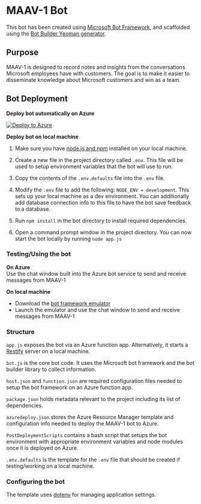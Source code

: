 # MAAV-1 Bot

This bot has been created using [Microsoft Bot Framework](https://dev.botframework.com), and scaffolded using the [Bot Builder Yeoman generator](https://github.com/GeekTrainer/generator-botbuilder).

## Purpose
MAAV-1 is designed to record notes and insights from the conversations Microsoft employees have with customers. The goal is to make it easier to disseminate knowledge about Microsoft customers and win as a team.

## Bot Deployment
**Deploy bot automatically on Azure**  

[![Deploy to Azure](http://azuredeploy.net/deploybutton.svg)](https://azuredeploy.net/)

**Deploy bot on local machine**  
1. Make sure you have [node.js and npm](https://nodejs.org/en/) installed on your local machine. 

2. Create a new file in the project directory called `.env`. This file will be used to setup environment variables that the bot will use to run.

3. Copy the contents of the `.env.defaults` file into the `.env` file.

4. Modify the `.env` file to add the following: `NODE_ENV = development`. This sets up your local machine as a dev environment. You can additionally add database connection info to this file to have the bot save feedback to a database.

5. Run `npm install` in the bot directory to install required dependencies.

6. Open a command prompt window in the project directory. You can now start the bot locally by running `node app.js`

### Testing/Using the bot

**On Azure**  
Use the chat window built into the Azure bot service to send and receive messages from MAAV-1

**On local machine**  
* Download the [bot framework emulator](https://download.botframework.com/bf-v3/tools/emulator/publish.htm)
* Launch the emulator and use the chat window to send and receive messages from MAAV-1

### Structure

`app.js` exposes the bot via an Azure function app. Alternatively, it starts a [Restify](http://restify.com/) server on a local machine. 

`bot.js` is the core bot code. It uses the Microsoft bot framework and the bot builder library to collect information.

`host.json` and `function.json` are required configuration files needed to setup the bot framework on an Azure function app.

`package.json` holds metadata relevant to the project including its list of dependencies.

`azuredeploy.json` stores the Azure Resource Manager template and configuration info needed to deploy the MAAV-1 bot to Azure.

`PostDeploymentScripts` contains a bash script that setups the bot environment with appropriate environment variables and node modules once it is deployed on Azure.

`.env.defaults` is the template for the `.env` file that should be created if testing/working on a local machine.


### Configuring the bot

The template uses [dotenv](https://github.com/motdotla/dotenv) for managing application settings.